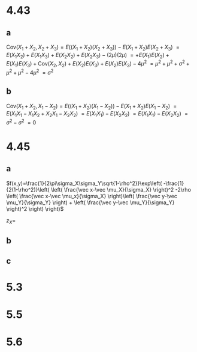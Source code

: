 # 4.43

## a

$\text{Cov}(X_1+X_2,X_2+X_3)=E((X_1+X_2)(X_2+X_3))-E(X_1+X_2)E(X_2+X_3)$
$=E(X_1X_2)+E(X_1X_3)+E(X_2X_2)+E(X_2X_3)-(2\mu)(2\mu)$
$=+E(X_1)E(X_2)+E(X_1)E(X_3)+\text{Cov}(X_2,X_2)+E(X_2)E(X_3)+E(X_2)E(X_3)-4\mu^2$
$=\mu^2+\mu^2+\sigma^2+\mu^2+\mu^2-4\mu^2$
$=\sigma^2$

## b

$\text{Cov}(X_1+X_2,X_1-X_2)=E((X_1+X_2)(X_1-X_2))-E(X_1+X_2)E(X_1-X_2)$
$=E(X_1X_1-X_1X_2+X_2X_1-X_2X_2)$
$=E(X_1X_1)-E(X_2X_2)$
$=E(X_1X_1)-E(X_2X_2)$
$=\sigma^2-\sigma^2$
$=0$

# 4.45

## a

$f(x,y)=\frac{1}{2\pi\sigma_X\sigma_Y\sqrt{1-\rho^2}}\exp\left( -\frac{1}{2(1-\rho^2)}\left( \left( \frac{\vec x-\vec \mu_X}{\sigma_X} \right)^2 -2\rho \left( \frac{\vec x-\vec \mu_x}{\sigma_X} \right)\left( \frac{\vec y-\vec \mu_Y}{\sigma_Y} \right) + \left( \frac{\vec y-\vec \mu_Y}{\sigma_Y} \right)^2 \right) \right)$

$z_X=$

## b

## c

# 5.3

# 5.5

# 5.6
